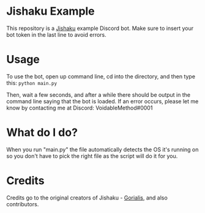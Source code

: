 # Jishaku Example
This repository is a [Jishaku](https://pypi.org/project/jishaku/) example Discord bot.
Make sure to insert your bot token in the last line to avoid errors.

# Usage
To use the bot, open up command line, cd into the directory, and then type this:
`python main.py`

Then, wait a few seconds, and after a while there should be output in the command line saying that the bot is loaded.
If an error occurs, please let me know by contacting me at Discord:
VoidableMethod#0001

# What do I do?
When you run "main.py" the file automatically detects the OS it's running on so you don't have to pick the right file as the script will do it for you.

# Credits
Credits go to the original creators of Jishaku - [Gorialis](https://pypi.org/user/Gorialis/), and also contributors.
